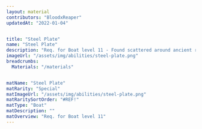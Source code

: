 ```yaml
---
layout: material
contributors: "BloodxReaper"
updatedAt: "2022-01-04"


title: "Steel Plate"
name: "Steel Plate"
description: "Req. for Boat level 11 - Found scattered around ancient ruins throughout Botworld"
imageUrl: "/assets/img/abilities/steel-plate.png"
breadcrumbs:
  Materials: "/materials"


matName: "Steel Plate"
matRarity: "Special"
matImageUrl: "/assets/img/abilities/steel-plate.png"
matRaritySortOrder: "#REF!"
matType: "Boat"
matDescription: ""
matOverview: "Req. for Boat level 11"
---
```



